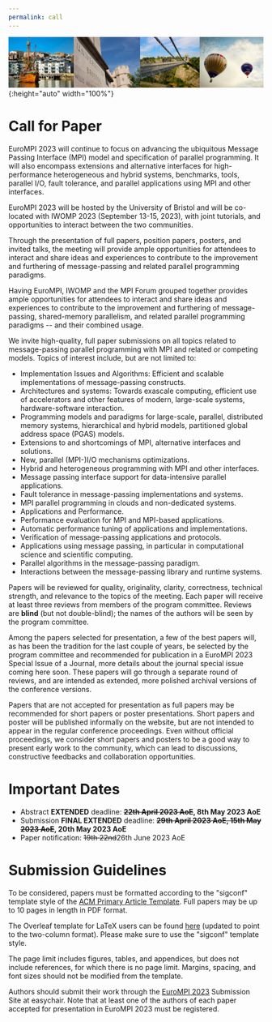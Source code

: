 ```yaml
---
permalink: call
---
```


![Banner](/assets/banner-B.png){:height="auto" width="100%"}

<h1>Call for Paper</h1>

<div class="text-justify conference-text">

<p>EuroMPI 2023 will continue to focus on advancing the ubiquitous Message Passing Interface (MPI) model and specification of parallel programming. It will also encompass extensions and alternative interfaces for high-performance heterogeneous and hybrid systems, benchmarks, tools, parallel I/O, fault tolerance, and parallel applications using MPI and other interfaces.</p>  

<p>EuroMPI 2023 will be hosted by the University of Bristol and will be co-located with IWOMP 2023 (September 13-15, 2023), with joint tutorials, and opportunities to interact between the two communities.</p>

<p>Through the presentation of full papers, position papers, posters, and invited talks, the meeting will provide ample opportunities for attendees to interact and share ideas and experiences to contribute to the improvement and furthering of message-passing and related parallel programming paradigms.</p>

<p>Having EuroMPI, IWOMP and the MPI Forum grouped together provides ample opportunities for attendees to interact and share ideas and experiences to contribute to the improvement and furthering of message-passing, shared-memory parallelism, and related parallel programming paradigms -- and their combined usage.</p>



<p>We invite high-quality, full paper submissions on all topics related to message-passing parallel programming with MPI and related or competing models. Topics of interest include, but are not limited to:</p>

<ul>
<li> Implementation Issues and Algorithms: Efficient and scalable implementations of message-passing constructs.</li>
<li> Architectures and systems: Towards exascale computing, efficient use of accelerators and other features of modern, large-scale systems, hardware-software interaction.</li>
<li> Programming models and paradigms for large-scale, parallel, distributed memory systems, hierarchical and hybrid models, partitioned global address space (PGAS) models.</li>
<li> Extensions to and shortcomings of MPI, alternative interfaces and solutions.</li>
<li> New, parallel (MPI-)I/O mechanisms optimizations.</li>
<li> Hybrid and heterogeneous programming with MPI and other interfaces.</li>
<li> Message passing interface support for data-intensive parallel applications.</li>
<li> Fault tolerance in message-passing implementations and systems.</li>
<li> MPI parallel programming in clouds and non-dedicated systems.</li>
<li> Applications and Performance.</li>
<li> Performance evaluation for MPI and MPI-based applications.</li>
<li> Automatic performance tuning of applications and implementations.</li>
<li> Verification of message-passing applications and protocols.</li>
<li> Applications using message passing, in particular in computational science and scientific computing.</li>
<li> Parallel algorithms in the message-passing paradigm.</li>
<li> Interactions between the message-passing library and runtime systems.</li> 
</ul>


<p>Papers will be reviewed for quality, originality, clarity, correctness, technical strength, and relevance to the topics of the meeting. Each paper will receive at least three reviews from members of the program committee. Reviews are <b>blind</b> (but not double-blind); the names of the authors will be seen by the program committee.</p>

<p>Among the papers selected for presentation, a few of the best papers will, as has been the tradition for the last couple of years, be selected by the program committee and recommended for publication in a EuroMPI 2023 Special Issue of a Journal, more details about the journal special issue coming here soon. These papers will go through a separate round of reviews, and are intended as extended, more polished archival versions of the conference versions.</p>


<p>Papers that are not accepted for presentation as full papers may be recommended for short papers or poster presentations. Short papers and poster  will be published informally on the website, but are not intended to appear in the regular conference proceedings. Even without official proceedings, we consider short papers and posters to be a good way to present early work to the community, which can lead to discussions, constructive feedbacks and collaboration opportunities.</p> 



<h1>Important Dates</h1>
<!-- - Submission deadline: 21st February 2022 AoE -->
<!-- - Submission deadline: ~~21st February 2022 AoE~~ 28th February 2022 AoE -->
<ul>
<li> Abstract <b>EXTENDED</b> deadline: <b><del>22th April 2023 AoE</del>, 8th May 2023 AoE</b></li>
<li> Submission <b>FINAL EXTENDED</b> deadline: <b><del>29th April 2023 AoE, 15th May 2023 AoE</del>, 20th May 2023 AoE</b></li> 
<li> Paper notification: <s>19th 22nd</s>26th  June 2023 AoE</li> 
<!-- <li> Camera-ready version: TBD</li> -->
</ul>

<h1>Submission Guidelines</h1>

<p> To be considered, papers must be formatted according to the "sigconf" template style of the <a href="https://www.acm.org/publications/proceedings-template">ACM Primary Article Template</a>. Full papers may be up to 10 pages in length in PDF format.</p> 

<p>The Overleaf template for LaTeX users can be found <a href="https://www.overleaf.com/latex/templates/association-for-computing-machinery-acm-sig-proceedings-template/bmvfhcdnxfty">here</a> (updated to point to the two-column format). Please make sure to use the "sigconf" template style.</p>
<p>The page limit includes figures, tables, and appendices, but does not include references, for which there is no page limit. Margins, spacing, and font sizes should not be modified from the template.</p>

Authors should submit their work through the <a href="https://easychair.org/conferences/?conf=eurompi23">EuroMPI 2023</a> Submission Site at easychair.
Note that at least one of the authors of each paper accepted for presentation in EuroMPI 2023 must be registered.

</div>

